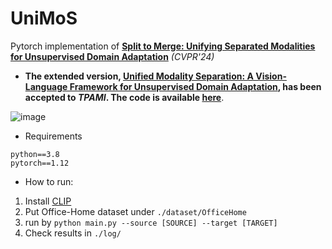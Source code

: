# UniMoS
Pytorch implementation of **[Split to Merge: Unifying Separated Modalities for Unsupervised Domain Adaptation](https://arxiv.org/abs/2403.06946)** *(CVPR'24)*

- **The extended version, [Unified Modality Separation: A Vision-Language Framework for Unsupervised Domain Adaptation](https://ieeexplore.ieee.org/abstract/document/11134143), has been accepted to *TPAMI*. The code is available [here](https://github.com/TL-UESTC/unimos_plus)**.

![image](https://github.com/TL-UESTC/UniMoS/assets/68037940/057f1df9-2b2f-4476-a104-1c2361bc7a45)

- Requirements
```
python==3.8
pytorch==1.12
```

- How to run:
1. Install [CLIP](https://github.com/openai/CLIP)
2. Put Office-Home dataset under `./dataset/OfficeHome`
3. run by `python main.py --source [SOURCE] --target [TARGET]`
4. Check results in `./log/`
